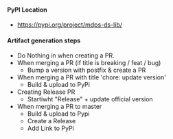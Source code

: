 #### PyPI Location
- https://pypi.org/project/mdps-ds-lib/

#### Artifact generation steps

- Do Nothing in when creating a PR.
- When merging a PR (if title is breaking / feat / bug)
    - Bump a version with postfix & create a PR 
- When merging a PR with title 'chore: update version'
    - Build & upload to PyPi
- Creating Release PR
    - Startiwht "Release" + update official version
- When merging a PR to master
    - Build & upload to Pypi
    - Create a Release
    - Add Link to PyPi

